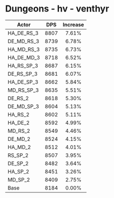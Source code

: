 # Dungeons - hv - venthyr
| Actor | DPS | Increase |
|---|:---:|:---:|
|HA_DE_RS_3|8807|7.61%|
|DE_MD_RS_3|8739|6.78%|
|HA_MD_RS_3|8735|6.73%|
|HA_DE_MD_3|8718|6.52%|
|HA_RS_SP_3|8687|6.15%|
|DE_RS_SP_3|8681|6.07%|
|HA_DE_SP_3|8662|5.84%|
|MD_RS_SP_3|8635|5.51%|
|DE_RS_2|8618|5.30%|
|DE_MD_SP_3|8604|5.13%|
|HA_RS_2|8602|5.11%|
|HA_DE_2|8592|4.99%|
|MD_RS_2|8549|4.46%|
|DE_MD_2|8524|4.15%|
|HA_MD_2|8512|4.01%|
|RS_SP_2|8507|3.95%|
|DE_SP_2|8482|3.64%|
|HA_SP_2|8451|3.26%|
|MD_SP_2|8409|2.75%|
|Base|8184|0.00%|
